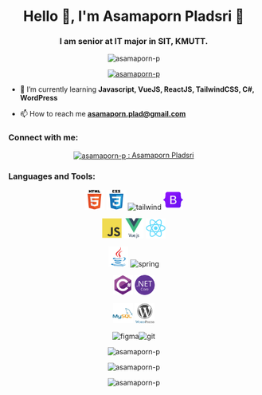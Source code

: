 <h1 align="center">Hello 👋, I'm Asamaporn Pladsri 💖</h1>
<h3 align="center">I am senior at IT major in SIT, KMUTT.</h3>

<p align="center"> <img src="https://komarev.com/ghpvc/?username=asamaporn-p&label=Profile%20views&color=ffafcc&style=flat" alt="asamaporn-p" /> </p>

<p align="center"> <a href="https://github.com/ryo-ma/github-profile-trophy"><img src="https://github-profile-trophy.vercel.app/?username=asamaporn-p" alt="asamaporn-p" /></a> </p>

- 🌱 I’m currently learning **Javascript, VueJS, ReactJS, TailwindCSS, C#, WordPress**

- 📫 How to reach me **asamaporn.plad@gmail.com**

<h3 align="left">Connect with me:</h3>
<p align="center">
<a href="https://linkedin.com/in/asamaporn-pladsri-340938223" target="blank"><img align="center" src="https://raw.githubusercontent.com/rahuldkjain/github-profile-readme-generator/master/src/images/icons/Social/linked-in-alt.svg" alt="asamaporn-p" height="15" width="20" /><span> : Asamaporn Pladsri</span></a>
</p>

<h3 align="left">Languages and Tools:</h3>
<p align="center">
    <img src="https://raw.githubusercontent.com/devicons/devicon/master/icons/html5/html5-original-wordmark.svg" alt="html5" width="40" height="40"/> 
  <img src="https://raw.githubusercontent.com/devicons/devicon/master/icons/css3/css3-original-wordmark.svg" alt="css3" width="40" height="40"/>
  <img src="https://www.vectorlogo.zone/logos/tailwindcss/tailwindcss-icon.svg" alt="tailwind" width="40" height="40"/> 
  <img src="https://raw.githubusercontent.com/devicons/devicon/master/icons/bootstrap/bootstrap-original.svg" alt="bootstrap" width="40" height="40"/> 
  </p>
  <p align="center">
  <img src="https://raw.githubusercontent.com/devicons/devicon/master/icons/javascript/javascript-original.svg" alt="javascript" width="40" height="40"/>
  <img src="https://raw.githubusercontent.com/devicons/devicon/master/icons/vuejs/vuejs-original-wordmark.svg" alt="vuejs" width="40" height="40"/> 
  <img src="https://raw.githubusercontent.com/devicons/devicon/master/icons/react/react-original.svg" alt="react" width="40" height="40"/>
  </p>

<p align="center">
  <img src="https://raw.githubusercontent.com/devicons/devicon/master/icons/java/java-original.svg" alt="java" width="40" height="40"/> 
   <img src="https://www.vectorlogo.zone/logos/springio/springio-icon.svg" alt="spring" width="40" height="40"/></p>
   <p align="center">
   <img src="https://raw.githubusercontent.com/devicons/devicon/master/icons/csharp/csharp-original.svg" alt="csharp" width="40" height="40"/>
  <img src="https://raw.githubusercontent.com/devicons/devicon/master/icons/dotnetcore/dotnetcore-original.svg" alt="dotnet" width="40" height="40" />
  </p>
   <p align="center">
  <img src="https://raw.githubusercontent.com/devicons/devicon/master/icons/mysql/mysql-original-wordmark.svg" alt="mysql" width="40" height="40"/>
  <img src="https://raw.githubusercontent.com/devicons/devicon/master/icons/wordpress/wordpress-original.svg" alt="wordpress" width="40" height="40" />
  </p>
   <p align="center">
  <img src="https://www.vectorlogo.zone/logos/figma/figma-icon.svg" alt="figma" width="40" height="40"/><img src="https://www.vectorlogo.zone/logos/git-scm/git-scm-icon.svg" alt="git" width="40" height="40"/>

  </p>

<p align="center"><img src="https://github-readme-stats.vercel.app/api/top-langs?username=asamaporn-p&show_icons=true&theme=synthwave&title_color=e5989b&text_color=ffb4a2&bg_color=fffff&hide_border=true&locale=en&layout=compact" alt="asamaporn-p" /></p>

<p align="center"><img src="https://github-readme-stats.vercel.app/api?username=asamaporn-p&show_icons=true&theme=synthwave&title_color=e5989b&text_color=ffb4a2&bg_color=fffff&hide_border=true&locale=en" alt="asamaporn-p" /></p>

<p align="center"><img src="https://github-readme-streak-stats.herokuapp.com/?user=asamaporn-p" alt="asamaporn-p" /></p>
